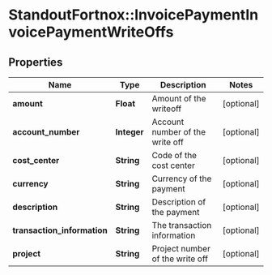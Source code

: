 # StandoutFortnox::InvoicePaymentInvoicePaymentWriteOffs

## Properties
Name | Type | Description | Notes
------------ | ------------- | ------------- | -------------
**amount** | **Float** | Amount of the writeoff | [optional] 
**account_number** | **Integer** | Account number of the write off | [optional] 
**cost_center** | **String** | Code of the cost center | [optional] 
**currency** | **String** | Currency of the payment | [optional] 
**description** | **String** | Description of the payment | [optional] 
**transaction_information** | **String** | The transaction information | [optional] 
**project** | **String** | Project number of the write off | [optional] 



